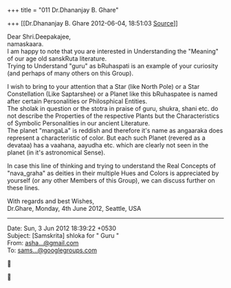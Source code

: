 +++
title = "011 Dr.Dhananjay B. Ghare"

+++
[[Dr.Dhananjay B. Ghare	2012-06-04, 18:51:03 [Source](https://groups.google.com/g/samskrita/c/spg1ddyxW1E)]]



Dear Shri.Deepakajee,  
 namaskaara.  
 I am happy to note that you are interested in Understanding the "Meaning" of our age old sanskRuta literature.  
 Trying to Understand "guru" as bRuhaspati is an example of your curiosity (and perhaps of many others on this Group).  
  
 I wish to bring to your attention that a Star (like North Pole) or a Star Constellation (Like Saptarshee) or a Planet like this bRuhaspatee is named after certain Personalities or Philosphical Entities.  
 The sholak in question or the stotra in praise of guru, shukra, shani etc. do not describe the Properties of the respective Plants but the Characteristics of Symbolic Personalities in our ancient Literature.  
 The planet "mangaLa" is reddish and therefore it's name as angaaraka does represent a characteristic of color. But each such Planet (revered as a devataa) has a vaahana, aayudha etc. which are clearly not seen in the planet (in it's astronomical Sense).  
  
 In case this line of thinking and trying to understand the Real Concepts of "nava_graha" as deities in their multiple Hues and Colors is appreciated by yourself (or any other Members of this Group), we can discuss further on these lines.  
  
 With regards and best Wishes,  
 Dr.Ghare, Monday, 4th June 2012, Seattle, USA  
  

------------------------------------------------------------------------

Date: Sun, 3 Jun 2012 18:39:22 +0530  
Subject: \[Samskrita\] shloka for " Guru "  
From: [asha...@gmail.com]()  
To: [sams...@googlegroups.com]()






